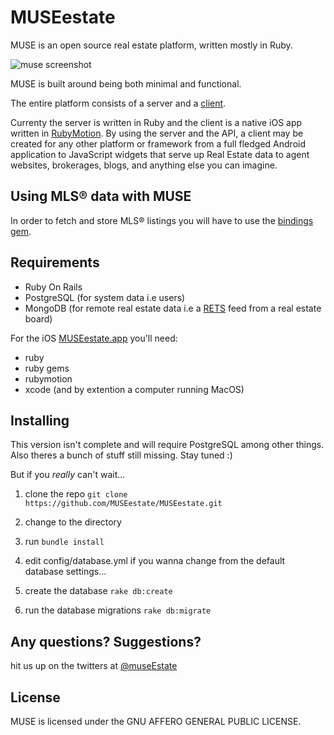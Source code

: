 # MUSEestate

MUSE is an open source real estate platform, written mostly in Ruby.

![muse screenshot](http://addie.addicted.pw/images/muse.jpg)

MUSE is built around being both minimal and functional.

The entire platform consists of a server and a [client](https://github.com/MUSEestate/MUSEestate-iOS). 

Currenty the server is written in Ruby and the client is a native iOS app written in [RubyMotion](http://www.rubymotion.com). By using the server and the API, a client may be created for any other platform or framework from a full fledged Android application to JavaScript widgets that serve up Real Estate data to agent websites, brokerages, blogs, and anything else you can imagine.

## Using MLS® data with MUSE

In order to fetch and store MLS® listings you will have to use the [bindings gem](https://github.com/AddieAddicted/MUSEestate-bindings).


## Requirements

- Ruby On Rails
- PostgreSQL (for system data i.e users)
- MongoDB (for remote real estate data i.e a [RETS](https://github.com/estately/rets) feed from a real estate board)

For the iOS [MUSEestate.app](https://github.com/MUSEestate/MUSEestate-iOS) you'll need:

- ruby
- ruby gems
- rubymotion
- xcode (and by extention a computer running MacOS)

## Installing

This version isn't complete and will require PostgreSQL among other things. Also theres a bunch of stuff still missing. Stay tuned :)

But if you *really* can't wait...

1. clone the repo `git clone https://github.com/MUSEestate/MUSEestate.git`

2. change to the directory
3. run `bundle install`
4. edit config/database.yml if you wanna change from the default database settings...
5. create the database `rake db:create`
6. run the database migrations `rake db:migrate`

##  Any questions? Suggestions?
hit us up on the twitters at [@museEstate](https://twitter.com/MuseEstate)

## License
MUSE is licensed under the GNU AFFERO GENERAL PUBLIC LICENSE.